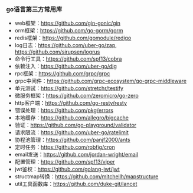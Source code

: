 ### go语言第三方常用库
- web框架：https://github.com/gin-gonic/gin
- orm框架：https://github.com/go-gorm/gorm
- redis框架：https://github.com/gomodule/redigo
- log日志：https://github.com/uber-go/zap, https://github.com/sirupsen/logrus
- 命令行工具：https://github.com/spf13/cobra
- 依赖注入：https://github.com/uber-go/dig
- rpc框架：https://github.com/grpc/grpc
- grpc中间件：https://github.com/grpc-ecosystem/go-grpc-middleware
- 单元测试：https://github.com/stretchr/testify
- 微服务框架：https://github.com/zeromicro/go-zero
- http客户端：https://github.com/go-resty/resty
- 错误处理：https://github.com/pkg/errors
- 本地缓存：https://github.com/allegro/bigcache
- 验证：https://github.com/go-playground/validator
- 请求限流：https://github.com/uber-go/ratelimit
- 协程池管理：https://github.com/panjf2000/ants
- 定时任务：https://github.com/robfig/cron
- email发送：https://github.com/jordan-wright/email
- 配置管理：https://github.com/spf13/viper
- jwt鉴权：https://github.com/golang-jwt/jwt
- structmap转换：https://github.com/mitchellh/mapstructure
- util工具函数库：https://github.com/duke-git/lancet
